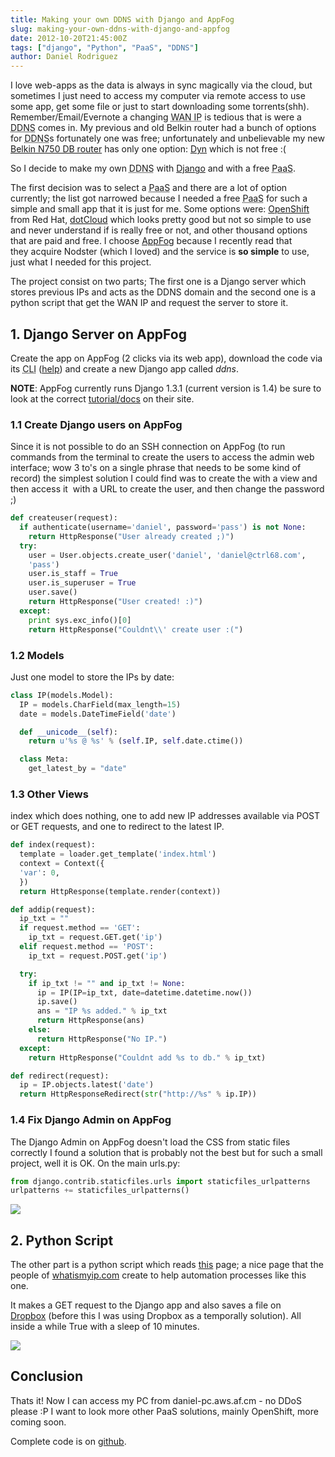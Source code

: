 ```yaml
---
title: Making your own DDNS with Django and AppFog
slug: making-your-own-ddns-with-django-and-appfog
date: 2012-10-20T21:45:00Z
tags: ["django", "Python", "PaaS", "DDNS"]
author: Daniel Rodriguez
---
```


I love web-apps as the data is always in sync magically via the cloud, but
sometimes I just need to access my computer via remote access to use
some app, get some file or just to start downloading some torrents(shh).
Remember/Email/Evernote
a changing
<abbr style="text-align:justify;" title="Wide area network IP">WAN
IP</abbr> is tedious that is were a
<abbr style="text-align:justify;" title="Dynamic Domain Name System">DDNS</abbr>
comes in. My previous and old Belkin router had a bunch of options for
<abbr style="text-align:justify;" title="Dynamic Domain Name System">DDNS</abbr>s
fortunately one was free; unfortunately
and unbelievable my new [Belkin N750 DB router][] has only one option:
[Dyn][] which is not free :(

So I decide to make my own
<abbr title="Dynamic Domain Name System">DDNS</abbr> with [Django][] and
with a free <abbr title="Platform as a Service">PaaS</abbr>.
<!--more-->
The first decision was to select a
<abbr title="Platform as a Service">PaaS</abbr> and there are a lot of
option currently; the list got narrowed because I needed a
free <abbr title="Platform as a Service">PaaS</abbr> for such a simple
and small app that it is just for me. Some options were: [OpenShift][]
from Red Hat, [dotCloud][] which looks pretty good but not so simple to
use and never understand if is really free or not, and other thousand
options that are paid and free. I choose [AppFog][] because I recently
read that they acquire Nodster (which I loved) and the service is **so
simple** to use, just what I needed for this project.

The project consist on two parts; The first one is a Django server which
stores previous IPs and acts as the DDNS domain and the second one is a
python script that get the WAN IP and request the server to store it.

## 1. Django Server on AppFog

Create the app on AppFog (2 clicks via its web app), download the code
via its <abbr title="Command Line Interface">CLI</abbr> ([help][]) and
create a new Django app called *ddns*.

**NOTE**: AppFog
currently runs Django 1.3.1 (current version is 1.4) be sure to look at
the correct [tutorial/docs][] on their site.

### 1.1 Create Django users on AppFog

Since it is not possible to do an SSH connection on AppFog (to run
commands from the terminal to create the users to access the admin web
interface; wow 3 to's on a single phrase that needs to be some kind of
record) the simplest solution I could find was to create the with a view
and then access it  with a URL to create the user, and then change the
password ;)

```python
def createuser(request):
  if authenticate(username='daniel', password='pass') is not None:
    return HttpResponse("User already created ;)")
  try:
    user = User.objects.create_user('daniel', 'daniel@ctrl68.com',
    'pass')
    user.is_staff = True
    user.is_superuser = True
    user.save()
    return HttpResponse("User created! :)")
  except:
    print sys.exc_info()[0]
    return HttpResponse("Couldnt\\' create user :(")
```

### 1.2 Models

Just one model to store the IPs by date:

```python
class IP(models.Model):
  IP = models.CharField(max_length=15)
  date = models.DateTimeField('date')

  def __unicode__(self):
    return u'%s @ %s' % (self.IP, self.date.ctime())

  class Meta:
    get_latest_by = "date"
```

### 1.3 Other Views

index which does nothing, one to add new IP addresses available via POST
or GET requests, and one to redirect to the latest IP.

```python
def index(request):
  template = loader.get_template('index.html')
  context = Context({
  'var': 0,
  })
  return HttpResponse(template.render(context))

def addip(request):
  ip_txt = ""
  if request.method == 'GET':
    ip_txt = request.GET.get('ip')
  elif request.method == 'POST':
    ip_txt = request.POST.get('ip')

  try:
    if ip_txt != "" and ip_txt != None:
      ip = IP(IP=ip_txt, date=datetime.datetime.now())
      ip.save()
      ans = "IP %s added." % ip_txt
      return HttpResponse(ans)
    else:
      return HttpResponse("No IP.")
  except:
    return HttpResponse("Couldnt add %s to db." % ip_txt)

def redirect(request):
  ip = IP.objects.latest('date')
  return HttpResponseRedirect(str("http://%s" % ip.IP))
```

### 1.4 Fix Django Admin on AppFog

The Django Admin on AppFog doesn't load the CSS from static files
correctly I found a solution that is probably not the best but for such
a small project, well it is OK. On the main urls.py:

```python
from django.contrib.staticfiles.urls import staticfiles_urlpatterns
urlpatterns += staticfiles_urlpatterns()
```

![](/blog/2012/10/django-ddns-appfog/django-ui.png)

## 2. Python Script

The other part is a python script which reads [this][] page; a nice page
that the people of [whatismyip.com][] create to help automation
processes like this one.

It makes a GET request to the Django app and also saves a file on
[Dropbox][] (before this I was using Dropbox as a temporally solution).
All inside a while True with a sleep of 10 minutes.

![](/blog/2012/10/django-ddns-appfog/output-script.png)

## Conclusion

Thats it! Now I can access my PC from daniel-pc.aws.af.cm - no DDoS please :P
I want to look more other PaaS solutions, mainly OpenShift, more coming soon.

Complete code is on [github][].

  [Belkin N750 DB router]: http://www.belkin.com/us/p/P-F9K1103
    "Belkin N750"
  [Dyn]: http://dyn.com/dns/ "Dyn"
  [Django]: https://www.djangoproject.com "Django"
  [OpenShift]: https://openshift.redhat.com/app/ "Open Shift"
  [dotCloud]: https://www.dotcloud.com/ "dotCloud"
  [AppFog]: http://appfog.com "appfog"
  [help]: http://blog.appfog.com/getting-started-with-appfogs-command-line/
    "AppFog CLI help"
  [tutorial/docs]: https://docs.djangoproject.com/en/1.3/intro/tutorial01/
    "Django Tutorial"
  [this]: http://automation.whatismyip.com/n09230945.asp
    "WAN IP detector"
  [whatismyip.com]: http://whatismyip.com "whatismyip.com"
  [Dropbox]: http://dropbox.com "Dropbox"
  [github]: https://github.com/danielfrg/django-ddns
    "Django DDNS on Github"
